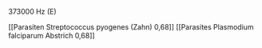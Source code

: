 373000 Hz (E)

[[Parasiten Streptococcus pyogenes (Zahn) 0,68]]
[[Parasites Plasmodium falciparum Abstrich 0,68]]